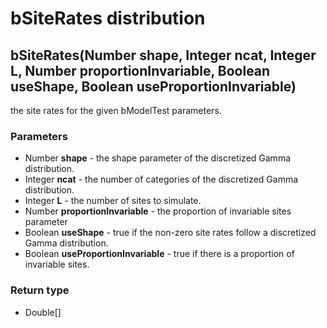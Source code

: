 bSiteRates distribution
=======================
bSiteRates(Number **shape**, Integer **ncat**, Integer **L**, Number **proportionInvariable**, Boolean **useShape**, Boolean **useProportionInvariable**)
---------------------------------------------------------------------------------------------------------------------------------------------------------

the site rates for the given bModelTest parameters.

### Parameters

- Number **shape** - the shape parameter of the discretized Gamma distribution.
- Integer **ncat** - the number of categories of the discretized Gamma distribution.
- Integer **L** - the number of sites to simulate.
- Number **proportionInvariable** - the proportion of invariable sites parameter
- Boolean **useShape** - true if the non-zero site rates follow a discretized Gamma distribution.
- Boolean **useProportionInvariable** - true if there is a proportion of invariable sites.

### Return type

- Double[]



